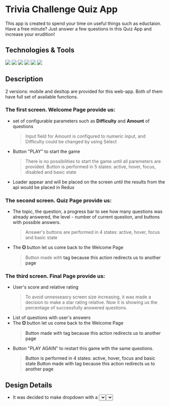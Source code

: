 # Trivia Challenge Quiz App

This app is created to spend your time on useful things such as eductaion. Have a free minute? Just answer a few questions in this Quiz App and increase your erudition!

## Technologies & Tools

![](https://img.shields.io/badge/React-20232A?style=for-the-badge&logo=react&logoColor=61DAFB)
![](https://img.shields.io/badge/TypeScript-007ACC?style=for-the-badge&logo=typescript&logoColor=white) 
![](https://img.shields.io/badge/JavaScript-F7DF1E?style=for-the-badge&logo=javascript&logoColor=black)
![](https://img.shields.io/badge/HTML-239120?style=for-the-badge&logo=html5&logoColor=white)
![](https://img.shields.io/badge/CSS-239120?&style=for-the-badge&logo=css3&logoColor=white)
![](https://img.shields.io/badge/Redux-593D88?style=for-the-badge&logo=redux&logoColor=white)

## Description 

2 versions: mobile and desltop are provided for this web-app. Both of them have full set of available functions. 


### The first screen. Welcome Page provide us: 
 - set of configurable parameters such as **Difficulty** and **Amount** of questions 
    > Input field for Amount is configured to numeric input, and Difficulty could be        changed by using Select

 - Button "PLAY" to start the game
    > There is no possibilities to start the game until all paremeters are provided.
    > Button is performed in 5 states: active, hover, focus, disabled and basic state
 - Loader appear and will be placed on the screen until the results from the api would be placed in Redux


### The second screen. Quiz Page provide us:
 - The topic, the question, a progress bar to see how many questions was already answered, the level - number of current question, and buttons with possible answers.
   > Answer's buttons are performed in 4 states: active, hover, focus and basic state
 - The :negative_squared_cross_mark: button let us come back to the Welcome Page
   > Button made with <a> tag because this action redirects us to another page

### The third screen. Final Page provide us:
 - User's score and relative rating
    > To avoid unnesseasry screen size increasing, it was made a decision to make a star           rating relative. Now it is showing us the percentage of successfully answered questions. 
 - List of questions with user's answers
 - The :negative_squared_cross_mark: button let us come back to the Welcome Page
    > Button made with <a> tag because this action redirects us to another page
 - Button "PLAY AGAIN" to restart this game with the same questions.
    > Button is performed in 4 states: active, hover, focus and basic state
    > Button made with <a> tag because this action redirects us to another page

## Design Details

 - It was decided to make dropdown with a <select> tag because as we have a mobile version means that  usage of <select> will call a native select for this case. This behavior would be more comfortable for mobile users. 

